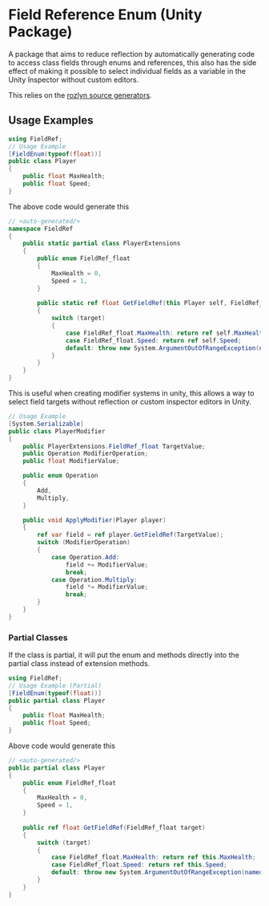# Field Reference Enum (Unity Package)
A package that aims to reduce reflection by automatically generating code to access class fields through enums and references, this also has the side effect of making it possible to select individual fields as a variable in the Unity Inspector without custom editors.

This relies on the [rozlyn source generators](https://docs.unity3d.com/6000.1/Documentation/Manual/roslyn-analyzers.html).

## Usage Examples 
```csharp
using FieldRef;
// Usage Example
[FieldEnum(typeof(float))]
public class Player
{
    public float MaxHealth;
    public float Speed;
}
```
The above code would generate this

```csharp
// <auto-generated/>
namespace FieldRef
{
    public static partial class PlayerExtensions
    {
        public enum FieldRef_float
        {
            MaxHealth = 0,
            Speed = 1,
        }
        
        public static ref float GetFieldRef(this Player self, FieldRef_float target)
        {
            switch (target)
            {
                case FieldRef_float.MaxHealth: return ref self.MaxHealth;
                case FieldRef_float.Speed: return ref self.Speed;
                default: throw new System.ArgumentOutOfRangeException(nameof(target));
            }
        }
    }
}
```
This is useful when creating modifier systems in unity, this allows a way to select field targets without reflection or custom inspector editors in Unity.
```csharp
// Usage Example
[System.Serializable]
public class PlayerModifier
{
    public PlayerExtensions.FieldRef_float TargetValue;
    public Operation ModifierOperation;
    public float ModifierValue;

    public enum Operation
    {
        Add,
        Multiply,
    }

    public void ApplyModifier(Player player)
    {
        ref var field = ref player.GetFieldRef(TargetValue);
        switch (ModifierOperation)
        {
            case Operation.Add:
                field += ModifierValue;
                break;
            case Operation.Multiply:
                field *= ModifierValue;
                break;
        }
    }
}
```
### Partial Classes
If the class is partial, it will put the enum and methods directly into the partial class instead of extension methods.

```csharp
using FieldRef;
// Usage Example (Partial)
[FieldEnum(typeof(float))]
public partial class Player
{
    public float MaxHealth;
    public float Speed;
}
```
Above code would generate this
```csharp
// <auto-generated/>
public partial class Player
{
    public enum FieldRef_float
    {
        MaxHealth = 0,
        Speed = 1,
    }
    
    public ref float GetFieldRef(FieldRef_float target)
    {
        switch (target)
        {
            case FieldRef_float.MaxHealth: return ref this.MaxHealth;
            case FieldRef_float.Speed: return ref this.Speed;
            default: throw new System.ArgumentOutOfRangeException(nameof(target));
        }
    }
}
```